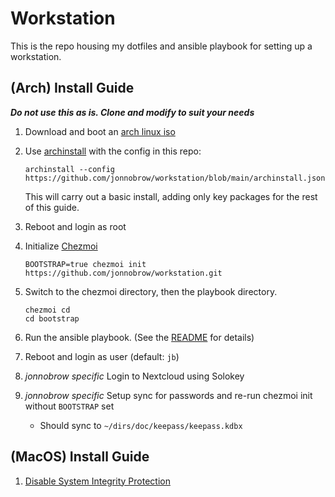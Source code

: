 # Workstation

This is the repo housing my dotfiles and ansible playbook for setting up a workstation.

## (Arch) Install Guide

_**Do not use this as is. Clone and modify to suit your needs**_

1. Download and boot an [arch linux iso](https://archlinux.org/download/)
2. Use [archinstall](https://github.com/archlinux/archinstall) with the config in this repo:
	
	```shell
	archinstall --config https://github.com/jonnobrow/workstation/blob/main/archinstall.json
	```

	This will carry out a basic install, adding only key packages for the rest of this guide.

3. Reboot and login as root
4. Initialize [Chezmoi](https://www.chezmoi.io/)
	
	```shell
	BOOTSTRAP=true chezmoi init https://github.com/jonnobrow/workstation.git
	```

5. Switch to the chezmoi directory, then the playbook directory.
	
	```shell
	chezmoi cd
	cd bootstrap
	```

6. Run the ansible playbook. (See the [README](./bootstrap/README.md) for details)
7. Reboot and login as user (default: `jb`)
8. _jonnobrow specific_ Login to Nextcloud using Solokey
9. _jonnobrow specific_ Setup sync for passwords and re-run chezmoi init without `BOOTSTRAP` set
	- Should sync to `~/dirs/doc/keepass/keepass.kdbx`

## (MacOS) Install Guide

1. [Disable System Integrity Protection](https://github.com/koekeishiya/yabai/wiki/Disabling-System-Integrity-Protection)
